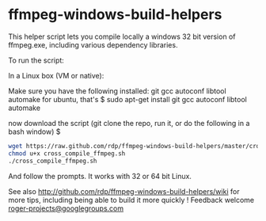 ffmpeg-windows-build-helpers
============================

This helper script lets you compile locally a windows 32 bit version of ffmpeg.exe,
including various dependency libraries.

To run the script:

In a Linux box (VM or native):

Make sure you have the following installed:
git gcc autoconf libtool automake
for ubuntu, that's
$ sudo apt-get install git gcc autoconf libtool automake

now download the script (git clone the repo, run it, or do the following in a bash window) $

```bash
wget https://raw.github.com/rdp/ffmpeg-windows-build-helpers/master/cross_compile_ffmpeg.sh -O cross_compile_ffmpeg.sh
chmod u+x cross_compile_ffmpeg.sh
./cross_compile_ffmpeg.sh
```

And follow the prompts.
It works with 32 or 64 bit Linux.

See also 
http://github.com/rdp/ffmpeg-windows-build-helpers/wiki for more tips, including being able to build it more quickly  !
Feedback welcome roger-projects@googlegroups.com

